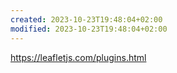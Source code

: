 ```yaml
---
created: 2023-10-23T19:48:04+02:00
modified: 2023-10-23T19:48:04+02:00
---
```


https://leafletjs.com/plugins.html

